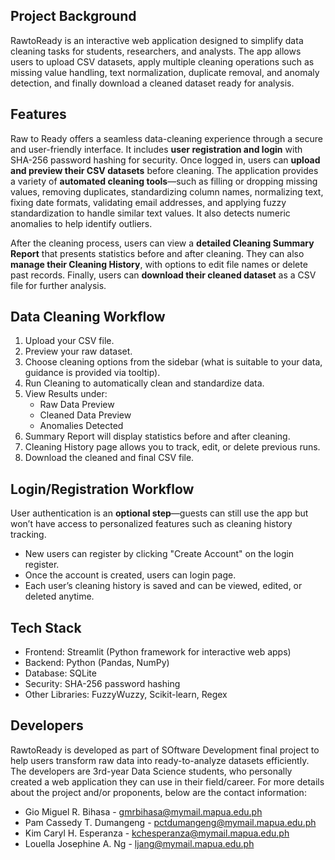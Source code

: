 ## Project Background
RawtoReady is an interactive web application designed to simplify data cleaning tasks for students, researchers, and analysts. The app allows users to upload CSV datasets, apply multiple cleaning operations such as missing value handling, text normalization, duplicate removal, and anomaly detection, and finally download a cleaned dataset ready for analysis.

## Features
Raw to Ready offers a seamless data-cleaning experience through a secure and user-friendly interface. It includes **user registration and login** with SHA-256 password hashing for security. Once logged in, users can **upload and preview their CSV datasets** before cleaning. The application provides a variety of **automated cleaning tools**—such as filling or dropping missing values, removing duplicates, standardizing column names, normalizing text, fixing date formats, validating email addresses, and applying fuzzy standardization to handle similar text values. It also detects numeric anomalies to help identify outliers.

After the cleaning process, users can view a **detailed Cleaning Summary Report** that presents statistics before and after cleaning. They can also **manage their Cleaning History**, with options to edit file names or delete past records. Finally, users can **download their cleaned dataset** as a CSV file for further analysis.

## Data Cleaning Workflow
1. Upload your CSV file.
2. Preview your raw dataset.
3. Choose cleaning options from the sidebar (what is suitable to your data, guidance is provided via tooltip).
4. Run Cleaning to automatically clean and standardize data.
5. View Results under:
   - Raw Data Preview
   - Cleaned Data Preview
   - Anomalies Detected
6. Summary Report will display statistics before and after cleaning.
7. Cleaning History page allows you to track, edit, or delete previous runs.
8. Download the cleaned and final CSV file.

## Login/Registration Workflow
User authentication is an **optional step**—guests can still use the app but won’t have access to personalized features such as cleaning history tracking.
- New users can register by clicking "Create Account" on the login register.
- Once the account is created, users can login page.
- Each user’s cleaning history is saved and can be viewed, edited, or deleted anytime.

## Tech Stack
- Frontend: Streamlit (Python framework for interactive web apps)
- Backend: Python (Pandas, NumPy)
- Database: SQLite
- Security: SHA-256 password hashing
- Other Libraries: FuzzyWuzzy, Scikit-learn, Regex

## Developers
RawtoReady is developed as part of SOftware Development final project to help users transform raw data into ready-to-analyze datasets efficiently. The developers are 3rd-year Data Science students, who personally created a web application they can use in their field/career. For more details about the project and/or proponents, below are the contact information:
- Gio Miguel R. Bihasa - gmrbihasa@mymail.mapua.edu.ph
- Pam Cassedy T. Dumangeng - pctdumangeng@mymail.mapua.edu.ph
- Kim Caryl H. Esperanza - kchesperanza@mymail.mapua.edu.ph
- Louella Josephine A. Ng - ljang@mymail.mapua.edu.ph
